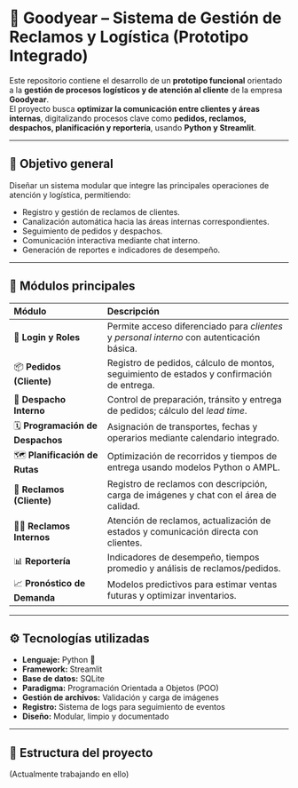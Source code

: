 # 🧾 Goodyear – Sistema de Gestión de Reclamos y Logística (Prototipo Integrado)

Este repositorio contiene el desarrollo de un **prototipo funcional** orientado a la **gestión de procesos logísticos y de atención al cliente** de la empresa **Goodyear**.  
El proyecto busca **optimizar la comunicación entre clientes y áreas internas**, digitalizando procesos clave como **pedidos, reclamos, despachos, planificación y reportería**, usando **Python y Streamlit**.

---

## 🚀 Objetivo general

Diseñar un sistema modular que integre las principales operaciones de atención y logística, permitiendo:
- Registro y gestión de reclamos de clientes.
- Canalización automática hacia las áreas internas correspondientes.
- Seguimiento de pedidos y despachos.
- Comunicación interactiva mediante chat interno.
- Generación de reportes e indicadores de desempeño.

---

## 🧩 Módulos principales

| Módulo | Descripción |
|:-------|:-------------|
| 🔐 **Login y Roles** | Permite acceso diferenciado para *clientes* y *personal interno* con autenticación básica. |
| 📦 **Pedidos (Cliente)** | Registro de pedidos, cálculo de montos, seguimiento de estados y confirmación de entrega. |
| 🚚 **Despacho Interno** | Control de preparación, tránsito y entrega de pedidos; cálculo del *lead time*. |
| 🗓️ **Programación de Despachos** | Asignación de transportes, fechas y operarios mediante calendario integrado. |
| 🗺️ **Planificación de Rutas** | Optimización de recorridos y tiempos de entrega usando modelos Python o AMPL. |
| 🧾 **Reclamos (Cliente)** | Registro de reclamos con descripción, carga de imágenes y chat con el área de calidad. |
| 🧑‍🔧 **Reclamos Internos** | Atención de reclamos, actualización de estados y comunicación directa con clientes. |
| 📊 **Reportería** | Indicadores de desempeño, tiempos promedio y análisis de reclamos/pedidos. |
| 📈 **Pronóstico de Demanda** | Modelos predictivos para estimar ventas futuras y optimizar inventarios. |

---

## ⚙️ Tecnologías utilizadas

- **Lenguaje:** Python 🐍  
- **Framework:** Streamlit  
- **Base de datos:** SQLite  
- **Paradigma:** Programación Orientada a Objetos (POO)  
- **Gestión de archivos:** Validación y carga de imágenes  
- **Registro:** Sistema de logs para seguimiento de eventos  
- **Diseño:** Modular, limpio y documentado  

---

## 🧱 Estructura del proyecto

(Actualmente trabajando en ello)
